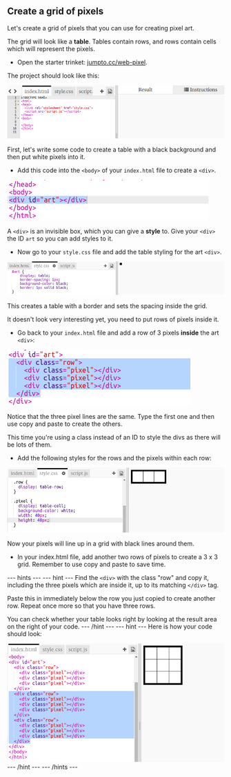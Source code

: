 ## Create a grid of pixels

Let's create a grid of pixels that you can use for creating pixel art.

The grid will look like a **table**. Tables contain rows, and rows contain cells which will represent the pixels.

+ Open the starter trinket: [jumpto.cc/web-pixel](http://jumpto.cc/web-pixel).

The project should look like this:

![screenshot](images/pixel-starter.png)

First, let's write some code to create a table with a black background and then put white pixels into it.

+ Add this code into the `<body>` of your `index.html` file to create a `<div>`.

![screenshot](images/pixel-art-art.png)

A `<div>` is an invisible box, which you can give a **style** to. Give your `<div>` the ID `art` so you can add styles to it.

+ Now go to your `style.css` file and add the table styling for the art `<div>`.

![screenshot](images/pixel-art-style.png)

This creates a table with a border and sets the spacing inside the grid.

It doesn't look very interesting yet, you need to put rows of pixels inside it.

+ Go back to your `index.html` file and add a row of 3 pixels **inside** the art `<div>`:

![screenshot](images/pixel-art-row.png)

Notice that the three pixel lines are the same. Type the first one and then use copy and paste to create the others.

This time you're using a class instead of an ID to style the divs as there will be lots of them.

+ Add the following styles for the rows and the pixels within each row:

![screenshot](images/pixel-art-row-style.png)

Now your pixels will line up in a grid with black lines around them.

+ In your index.html file, add another two rows of pixels to create a 3 x 3 grid. Remember to use copy and paste to save time.

--- hints ---
--- hint ---
Find the `<div>` with the class "row" and copy it, including the three pixels which are inside it, up to its matching `</div>` tag.

Paste this in immediately below the row you just copied to create another row. Repeat once more so that you have three rows.

You can check whether your table looks right by looking at the result area on the right of your code.
--- /hint ---
--- hint ---
Here is how your code should look:

![screenshot](images/pixel-art-grid-3.png)
--- /hint ---
--- /hints ---
